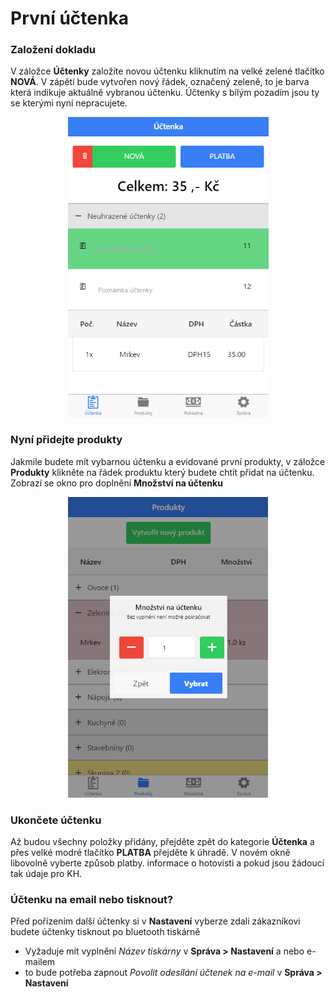 # První účtenka

### Založení dokladu
V záložce **Účtenky** založíte novou účtenku kliknutím na velké zelené tlačítko **NOVÁ**. V zápětí bude vytvořen nový řádek, označený zeleně, to je barva která indikuje aktuálně vybranou účtenku. Účtenky s bílým pozadím jsou ty se kterými nyní nepracujete.

<div align="center">
    <p>
        <img height="480" width="321" src="img/receipt.png"> 
    </p>
</div>

### Nyní přidejte produkty

Jakmile budete mít vybarnou účtenku a evidované první produkty, v záložce **Produkty** klikněte na řádek produktu který budete chtít přidat na účtenku. Zobrazí se okno pro doplnění **Množství na účtenku**

<div align="center">
    <p>
        <img height="481" width="320" src="img/prodqnt.png"> 
    </p>
</div>

### Ukončete účtenku

Až budou všechny položky přidány, přejděte zpět do kategorie **Účtenka** a přes velké modré tlačítko **PLATBA** přejděte k úhradě. V novém okně libovolně vyberte způsob platby. informace o hotovisti a pokud jsou žádoucí tak údaje pro KH.


### Účtenku na email nebo tisknout?

Před pořízením další účtenky si v **Nastavení** vyberze zdali zákazníkovi budete účtenky tisknout po bluetooth tiskárně

-  Vyžaduje mít vyplnění *Název tiskárny* v **Správa > Nastavení**
a nebo e-mailem
- to bude potřeba zapnout *Povolit odesílání účtenek na e-mail* v **Správa > Nastavení**
